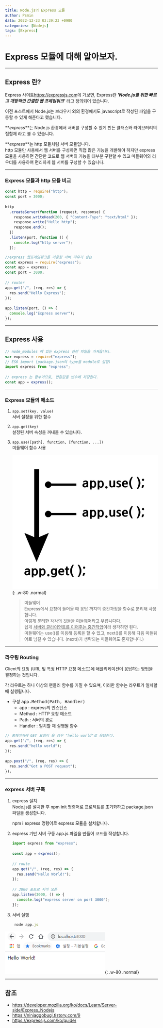 ```yaml
---
title: Node.js의 Express 모듈
author: Psmin
data: 2022-12-23 02:39:23 +0900
categories: [Nodejs]
tags: [Express]
---
```


# Express 모듈에 대해 알아보자.

---

## Express 란?

Express 사이트<https://expressjs.com>에 가보면, Express란 **_'Node.js를 위한 빠르고 개방적인 간결한 웹 프레임워크'_** 라고 정의되어 있습니다.

이전 포스트에서 Node.js는 브라우저 외의 환경에서도 javascript로 작성된 파일을 구동할 수 있게 해준다고 했습니다.

**_express_**는 Node.js 환경에서 서버를 구성할 수 있게 만든 클래스와 라이브러리의 집합체 라고 볼 수 있습니다.

**_express_**는 http 모듈처럼 서버 모듈입니다.  
http 모듈만 사용해서 웹 서버를 구성하면 직접 많은 기능을 개발해야 하지만 express 모듈을 사용하면 간단한 코드로 웹 서버의 기능을 대부분 구현할 수 있고 미들웨어와 라우터를 사용하여 편리하게 웹 서버를 구성할 수 있습니다.

---

### Express 모듈과 http 모듈 비교

```js
const http = require("http");
const port = 3000;

http
  .createServer(function (request, response) {
    response.writeHead(200, { "Content-Type": "text/html" });
    response.write("Hello http");
    response.end();
  })
  .listen(port, function () {
    console.log("http server");
  });
```

```js
//express 웹프레임워크를 이용한 서버 띄우기 실습
const express = require("express");
const app = express;
const port = 3000;

// router
app.get("/", (req, res) => {
  res.send("Hello Express");
});

app.listen(port, () => {
  console.log("Express server");
});
```

---

## Express 사용

```js
// node_modules 에 있는 express 관련 파일을 가져옵니다.
var express = require("express");
// ES6 import (package.json의 type을 module로 설정)
import express from "express";

// express 는 함수이므로, 반환값을 변수에 저장한다.
const app = express();
```

---

### Express 모듈의 메소드

1. `app.set(key, value)`  
   서버 설정을 위한 함수

2. `app.get(key)`  
   설정된 서버 속성을 꺼내올 수 있습니다.

3. `app.use([path], function, [function, ...])`  
   미들웨어 함수 사용

   ![Middleware](/assets/img/middleware.png){: .w-80 .normal}

   > 미들웨어  
   > Express에서 요청이 들어올 때 응답 까지의 중간과정을 함수로 분리해 사용합니다.  
   > 이렇게 분리한 각각의 것들을 미들웨어라고 부릅니다다.  
   > 쉽게 <u>서버와 클라이언트를 이어주는 중간작업</u>이라 생각하면 된다.  
   > 미들웨어는 use()를 이용해 등록을 할 수 있고, next()를 이용해 다음 미들웨어로 넘길 수 있습니다. (next()가 생략되는 미들웨어도 존재합니다.)

---

### 라우팅 Routing

Client의 요청 (URL 및 특정 HTTP 요청 메소드)에 애플리케이션이 응답하는 방법을 결정하는 것입니다.

각 라우트는 하나 이상의 핸들러 함수를 가질 수 있으며, 이러한 함수는 라우트가 일치할 때 실행됩니다.

- 구성
  <kbd>app.Method(Path, Handler)</kbd>
  - app : express의 인스턴스
  - Method : HTTP 요청 메소드
  - Path : 서버의 경로
  - Handler : 일치할 때 실행될 함수

```js
// 홈페이지에 GET 요청이 올 경우 "hello world"로 응답한다.
app.get("/", (req, res) => {
  res.send("hello world");
});

app.post("/", (req, res) => {
  res.send("Got a POST request");
});
```

---

### express 서버 구축

1. express 설치  
   Node.js를 설치한 후 npm init 명령어로 프로젝트를 초기화하고 package.json 파일을 생성합니다.

   npm i express 명령어로 express 모듈을 설치합니다.

2. express 기반 서버 구동
   app.js 파일을 만들어 코드를 작성합니다.

   ```js
   import express from "express";

   const app = express();

   // route
   app.get("/", (req, res) => {
     res.send("Hello World!");
   });

   // 3000 포트로 서버 오픈
   app.listen(3000, () => {
     console.log("express server on port 3000");
   });
   ```

3. 서버 실행
   ```js
    node app.js
   ```

![Express-Server](/assets/img/express-server.png){: .w-80 .normal}

---

## 참조

- <https://developer.mozilla.org/ko/docs/Learn/Server-side/Express_Nodejs>
- <https://ninjaggobugi.tistory.com/9>
- <https://expressjs.com/ko/guide/>
